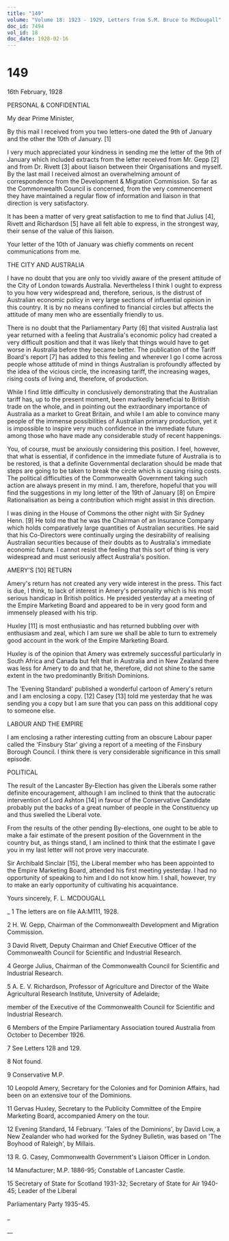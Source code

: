 ```yaml
---
title: "149"
volume: "Volume 18: 1923 - 1929, Letters from S.M. Bruce to McDougall"
doc_id: 7494
vol_id: 18
doc_date: 1928-02-16
---
```


# 149

16th February, 1928

PERSONAL &amp; CONFIDENTIAL

My dear Prime Minister,

By this mail I received from you two letters-one dated the 9th of January and the other the 10th of January. [1]

I very much appreciated your kindness in sending me the letter of the 9th of January which included extracts from the letter received from Mr. Gepp [2] and from Dr. Rivett [3] about liaison between their Organisations and myself. By the last mail I received almost an overwhelming amount of correspondence from the Development &amp; Migration Commission. So far as the Commonwealth Council is concerned, from the very commencement they have maintained a regular flow of information and liaison in that direction is very satisfactory.

It has been a matter of very great satisfaction to me to find that Julius [4], Rivett and Richardson [5] have all felt able to express, in the strongest way, their sense of the value of this liaison.

Your letter of the 10th of January was chiefly comments on recent communications from me.

THE CITY AND AUSTRALIA

I have no doubt that you are only too vividly aware of the present attitude of the City of London towards Australia. Nevertheless I think I ought to express to you how very widespread and, therefore, serious, is the distrust of Australian economic policy in very large sections of influential opinion in this country. It is by no means confined to financial circles but affects the attitude of many men who are essentially friendly to us.

There is no doubt that the Parliamentary Party [6] that visited Australia last year returned with a feeling that Australia's economic policy had created a very difficult position and that it was likely that things would have to get worse in Australia before they became better. The publication of the Tariff Board's report [7] has added to this feeling and wherever I go I come across people whose attitude of mind in things Australian is profoundly affected by the idea of the vicious circle, the increasing tariff, the increasing wages, rising costs of living and, therefore, of production.

While I find little difficulty in conclusively demonstrating that the Australian tariff has, up to the present moment, been markedly beneficial to British trade on the whole, and in pointing out the extraordinary importance of Australia as a market to Great Britain, and while I am able to convince many people of the immense possibilities of Australian primary production, yet it is impossible to inspire very much confidence in the immediate future among those who have made any considerable study of recent happenings.

You, of course, must be anxiously considering this position. I feel, however, that what is essential, if confidence in the immediate future of Australia is to be restored, is that a definite Governmental declaration should be made that steps are going to be taken to break the circle which is causing rising costs. The political difficulties of the Commonwealth Government taking such action are always present in my mind. I am, therefore, hopeful that you will find the suggestions in my long letter of the 19th of January [8] on Empire Rationalisation as being a contribution which might assist in this direction.

I was dining in the House of Commons the other night with Sir Sydney Henn. [9] He told me that he was the Chairman of an Insurance Company which holds comparatively large quantities of Australian securities. He said that his Co-Directors were continually urging the desirability of realising Australian securities because of their doubts as to Australia's immediate economic future. I cannot resist the feeling that this sort of thing is very widespread and must seriously affect Australia's position.

AMERY'S [10] RETURN

Amery's return has not created any very wide interest in the press. This fact is due, I think, to lack of interest in Amery's personality which is his most serious handicap in British politics. He presided yesterday at a meeting of the Empire Marketing Board and appeared to be in very good form and immensely pleased with his trip.

Huxley [11] is most enthusiastic and has returned bubbling over with enthusiasm and zeal, which I am sure we shall be able to turn to extremely good account in the work of the Empire Marketing Board.

Huxley is of the opinion that Amery was extremely successful particularly in South Africa and Canada but felt that in Australia and in New Zealand there was less for Amery to do and that he, therefore, did not shine to the same extent in the two predominantly British Dominions.

The 'Evening Standard' published a wonderful cartoon of Amery's return and I am enclosing a copy. [12] Casey [13] told me yesterday that he was sending you a copy but I am sure that you can pass on this additional copy to someone else.

LABOUR AND THE EMPIRE

I am enclosing a rather interesting cutting from an obscure Labour paper called the 'Finsbury Star' giving a report of a meeting of the Finsbury Borough Council. I think there is very considerable significance in this small episode.

POLITICAL

The result of the Lancaster By-Election has given the Liberals some rather definite encouragement, although I am inclined to think that the autocratic intervention of Lord Ashton [14] in favour of the Conservative Candidate probably put the backs of a great number of people in the Constituency up and thus swelled the Liberal vote.

From the results of the other pending By-elections, one ought to be able to make a fair estimate of the present position of the Government in the country but, as things stand, I am inclined to think that the estimate I gave you in my last letter will not prove very inaccurate.

Sir Archibald Sinclair [15], the Liberal member who has been appointed to the Empire Marketing Board, attended his first meeting yesterday. I had no opportunity of speaking to him and I do not know him. I shall, however, try to make an early opportunity of cultivating his acquaintance.

Yours sincerely, F. L. MCDOUGALL 

_ 1 The letters are on file AA:M111, 1928.

2 H. W. Gepp, Chairman of the Commonwealth Development and Migration Commission.

3 David Rivett, Deputy Chairman and Chief Executive Officer of the Commonwealth Council for Scientific and Industrial Research.

4 George Julius, Chairman of the Commonwealth Council for Scientific and Industrial Research.

5 A. E. V. Richardson, Professor of Agriculture and Director of the Waite Agricultural Research Institute, University of Adelaide;

member of the Executive of the Commonwealth Council for Scientific and Industrial Research.

6 Members of the Empire Parliamentary Association toured Australia from October to December 1926.

7 See Letters 128 and 129.

8 Not found.

9 Conservative M.P.

10 Leopold Amery, Secretary for the Colonies and for Dominion Affairs, had been on an extensive tour of the Dominions.

11 Gervas Huxley, Secretary to the Publicity Committee of the Empire Marketing Board, accompanied Amery on the tour.

12 Evening Standard, 14 February. 'Tales of the Dominions', by David Low, a New Zealander who had worked for the Sydney Bulletin, was based on 'The Boyhood of Raleigh', by Millais.

13 R. G. Casey, Commonwealth Government's Liaison Officer in London.

14 Manufacturer; M.P. 1886-95; Constable of Lancaster Castle.

15 Secretary of State for Scotland 1931-32; Secretary of State for Air 1940-45; Leader of the Liberal

Parliamentary Party 1935-45.

_

__
